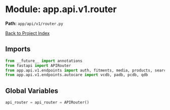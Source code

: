 # Module: app.api.v1.router

**Path:** `app/api/v1/router.py`

[Back to Project Index](../../../../index.md)

## Imports
```python
from __future__ import annotations
from fastapi import APIRouter
from app.api.v1.endpoints import auth, fitments, media, products, search, users
from app.api.v1.endpoints.autocare import vcdb, padb, pcdb, qdb
```

## Global Variables
```python
api_router = api_router = APIRouter()
```
